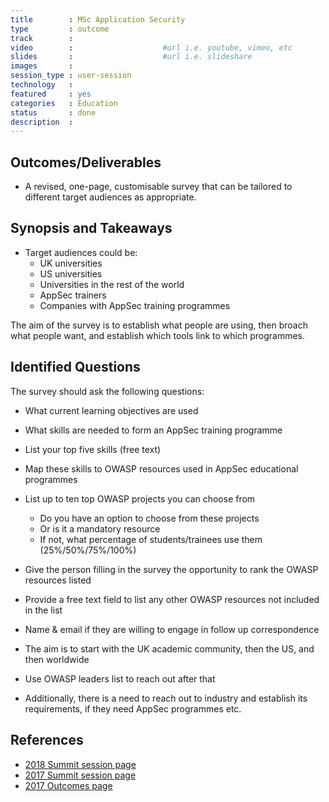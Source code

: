 ```yaml
---
title        : MSc Application Security
type         : outcome
track        :
video        :                    #url i.e. youtube, vimeo, etc
slides       :                    #url i.e. slideshare
images       :
session_type : user-session
technology   :
featured     : yes
categories   : Education
status       : done
description  :
---
```



## Outcomes/Deliverables

- A revised, one-page, customisable survey that can be tailored to different target audiences as appropriate.

## Synopsis and Takeaways

- Target audiences could be:
   - UK universities
   - US universities
   - Universities in the rest of the world
   - AppSec trainers
   - Companies with AppSec training programmes

The aim of the survey is to establish what people are using, then broach what people want, and establish which tools link to which programmes.


## Identified Questions

The survey should ask the following questions:

   - What current learning objectives are used
   - What skills are needed to form an AppSec training programme
   - List your top five skills (free text)
   - Map these skills to OWASP resources used in AppSec educational programmes
   - List up to ten top OWASP projects you can choose from
      - Do you have an option to choose from these projects
      - Or is it a mandatory resource
      - If not, what percentage of students/trainees use them (25%/50%/75%/100%)
   - Give the person filling in the survey the opportunity to rank the OWASP resources listed
   - Provide a free text field to list any other OWASP resources not included in the list
   - Name & email if they are willing to engage in follow up correspondence

- The aim is to start with the UK academic community, then the US, and then worldwide
- Use OWASP leaders list to reach out after that
- Additionally, there is a need to reach out to industry and establish its requirements, if they need AppSec programmes etc.

## References
- [2018 Summit session page](https://open-security-summit.org/tracks/misc/working-sessions/msc-application-security/)
- [2017 Summit session page](https://owaspsummit.org/Working-Sessions/Education/AppSec-BSc-Masters-Curriculum-Design.html)
- [2017 Outcomes page](https://owaspsummit.org/Outcomes/Education/AppSec-BSc-Masters-Curriculum-Design.html)
